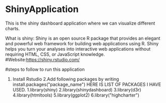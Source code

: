# ShinyApplication
This is the shiny dashboard application where we can visualize different charts.

What is shiny:
Shiny is an open source R package that provides an elegant and powerful web framework for building web applications using R. Shiny helps you turn your analyses into interactive web applications without requiring HTML, CSS, or JavaScript knowledge.
#Website:https://shiny.rstudio.com/



#steps to follow to run this application
1. Install Rstudio
2.Add following packages by writing
install.packages("package_name")
  HERE IS LIST OF PACKAGES I HAVE USED.
  1.library(shiny)
  2.library(shinydashboard)
  3.library(d3r)
  4.library(htmltools)
  5.library(ggplot2)
  6.library("highcharter")
